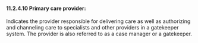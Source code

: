 #### 11.2.4.10 Primary care provider: 

Indicates the provider responsible for delivering care as well as authorizing and channeling care to specialists and other providers in a gatekeeper system. The provider is also referred to as a case manager or a gatekeeper.
